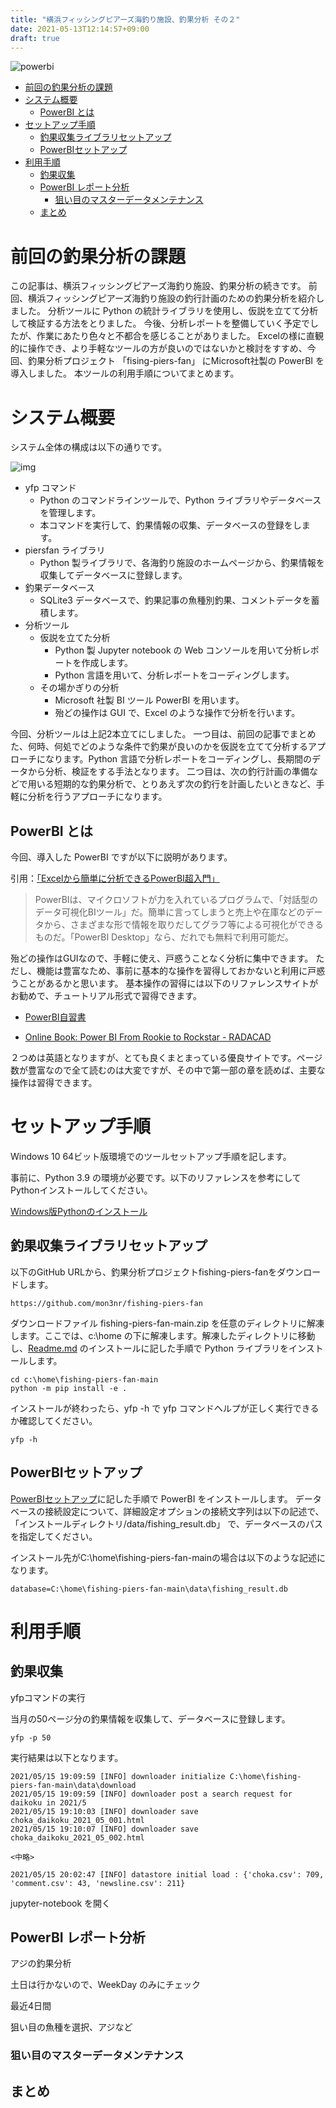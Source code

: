 ```yaml
---
title: "横浜フィッシングピアーズ海釣り施設、釣果分析 その２"
date: 2021-05-13T12:14:57+09:00
draft: true
---
```


![powerbi](../powebi.png)

- [前回の釣果分析の課題](#前回の釣果分析の課題)
- [システム概要](#システム概要)
  - [PowerBI とは](#powerbi-とは)
- [セットアップ手順](#セットアップ手順)
  - [釣果収集ライブラリセットアップ](#釣果収集ライブラリセットアップ)
  - [PowerBIセットアップ](#powerbiセットアップ)
- [利用手順](#利用手順)
  - [釣果収集](#釣果収集)
  - [PowerBI レポート分析](#powerbi-レポート分析)
    - [狙い目のマスターデータメンテナンス](#狙い目のマスターデータメンテナンス)
  - [まとめ](#まとめ)

# 前回の釣果分析の課題

この記事は、横浜フィッシングピアーズ海釣り施設、釣果分析の続きです。
前回、横浜フィッシングピアーズ海釣り施設の釣行計画のための釣果分析を紹介しました。
分析ツールに Python の統計ライブラリを使用し、仮説を立てて分析して検証する方法をとりました。
今後、分析レポートを整備していく予定でしたが、作業にあたり色々と不都合を感じることがありました。
Excelの様に直観的に操作でき、より手軽なツールの方が良いのではないかと検討をすすめ、今回、釣果分析プロジェクト 「fising-piers-fan」 にMicrosoft社製の PowerBI を導入しました。
本ツールの利用手順についてまとめます。

# システム概要

システム全体の構成は以下の通りです。

![img](./../system_conf.drawio.png)

* yfp コマンド
  * Python のコマンドラインツールで、Python ライブラリやデータベースを管理します。
  * 本コマンドを実行して、釣果情報の収集、データベースの登録をします。
* piersfan ライブラリ
  * Python 製ライブラリで、各海釣り施設のホームページから、釣果情報を収集してデータベースに登録します。
* 釣果データベース
  * SQLite3 データベースで、釣果記事の魚種別釣果、コメントデータを蓄積します。
* 分析ツール
  * 仮説を立てた分析
    * Python 製 Jupyter notebook の Web コンソールを用いて分析レポートを作成します。
    * Python 言語を用いて、分析レポートをコーディングします。
  * その場かぎりの分析
    * Microsoft 社製 BI ツール PowerBI を用います。
    * 殆どの操作は GUI で、Excel のような操作で分析を行います。

今回、分析ツールは上記2本立てにしました。
一つ目は、前回の記事でまとめた、何時、何処でどのような条件で釣果が良いのかを仮説を立てて分析するアプローチになります。Python 言語で分析レポートをコーディングし、長期間のデータから分析、検証をする手法となります。
二つ目は、次の釣行計画の準備などで用いる短期的な釣果分析で、とりあえず次の釣行を計画したいときなど、手軽に分析を行うアプローチになります。

## PowerBI とは

今回、導入した PowerBI ですが以下に説明があります。

引用：[「Excelから簡単に分析できるPowerBI超入門」](https://swri.jp/article/589)

> PowerBIは、マイクロソフトが力を入れているプログラムで、「対話型のデータ可視化BIツール」だ。簡単に言ってしまうと売上や在庫などのデータから、さまざまな形で情報を取りだしてグラフ等による可視化ができるものだ。「PowerBI Desktop」なら、だれでも無料で利用可能だ。

殆どの操作はGUIなので、手軽に使え、戸惑うことなく分析に集中できます。
ただし、機能は豊富なため、事前に基本的な操作を習得しておかないと利用に戸惑うことがあるかと思います。
基本操作の習得には以下のリファレンスサイトがお勧めで、チュートリアル形式で習得できます。

* [PowerBI自習書](http://www.sqlquality.com/Self2016/PowerBIver2/Text/Step01-01.html)


* [Online Book: Power BI From Rookie to Rockstar - RADACAD](https://radacad.com/online-book-power-bi-from-rookie-to-rockstar)

２つめは英語となりますが、とても良くまとまっている優良サイトです。ページ数が豊富なので全て読むのは大変ですが、その中で第一部の章を読めば、主要な操作は習得できます。

# セットアップ手順

Windows 10 64ビット版環境でのツールセットアップ手順を記します。

事前に、Python 3.9 の環境が必要です。以下のリファレンスを参考にしてPythonインストールしてください。

[Windows版Pythonのインストール](https://www.python.jp/install/windows/install.html)

## 釣果収集ライブラリセットアップ

以下のGitHub URLから、釣果分析プロジェクトfishing-piers-fanをダウンロードします。

```
https://github.com/mon3nr/fishing-piers-fan
```

ダウンロードファイル fishing-piers-fan-main.zip を任意のディレクトリに解凍します。ここでは、c:\home の下に解凍します。解凍したディレクトリに移動し、[Readme.md](https://github.com/mon3nr/fishing-piers-fan/Readme.md) のインストールに記した手順で Python ライブラリをインストールします。

```
cd c:\home\fishing-piers-fan-main
python -m pip install -e .
```

インストールが終わったら、yfp -h で yfp コマンドヘルプが正しく実行できるか確認してください。

```
yfp -h
```

## PowerBIセットアップ

[PowerBIセットアップ](https://github.com/mon3nr/fishing-piers-fan/blob/main/docs/setup_powerbi.md)に記した手順で PowerBI をインストールします。
データベースの接続設定について、詳細設定オプションの接続文字列は以下の記述で、「インストールディレクトリ/data/fishing_result.db」 で、データベースのパスを指定してください。

インストール先がC:\home\fishing-piers-fan-mainの場合は以下のような記述になります。

```
database=C:\home\fishing-piers-fan-main\data\fishing_result.db
```

# 利用手順

## 釣果収集

yfpコマンドの実行

当月の50ページ分の釣果情報を収集して、データベースに登録します。

```
yfp -p 50
```

実行結果は以下となります。

```
2021/05/15 19:09:59 [INFO] downloader initialize C:\home\fishing-piers-fan-main\data\download
2021/05/15 19:09:59 [INFO] downloader post a search request for daikoku in 2021/5
2021/05/15 19:10:03 [INFO] downloader save choka_daikoku_2021_05_001.html
2021/05/15 19:10:07 [INFO] downloader save choka_daikoku_2021_05_002.html

<中略>

2021/05/15 20:02:47 [INFO] datastore initial load : {'choka.csv': 709, 'comment.csv': 43, 'newsline.csv': 211}
```

jupyter-notebook を開く

## PowerBI レポート分析

アジの釣果分析

土日は行かないので、WeekDay のみにチェック

最近4日間

狙い目の魚種を選択、アジなど

### 狙い目のマスターデータメンテナンス

## まとめ

